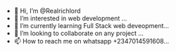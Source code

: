 - 👋 Hi, I’m @Realrichlord
- 👀 I’m interested in web development ...
- 🌱 I’m currently learning Full Stack web deveopment...
- 💞️ I’m looking to collaborate on any project ...
- 📫 How to reach me on whatsapp +2347014591608...

<!---
Realrichlord/Realrichlord is a ✨ special ✨ repository because its `README.md` (this file) appears on your GitHub profile.
You can click the Preview link to take a look at your changes.
--->
